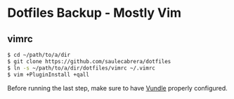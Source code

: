 # Dotfiles Backup - Mostly Vim

## vimrc
```bash
$ cd ~/path/to/a/dir
$ git clone https://github.com/saulecabrera/dotfiles 
$ ln -s ~/path/to/a/dir/dotfiles/vimrc ~/.vimrc
$ vim +PluginInstall +qall
```
Before running the last step, make sure to have [Vundle](https://github.com/VundleVim/Vundle.vim) properly configured.
